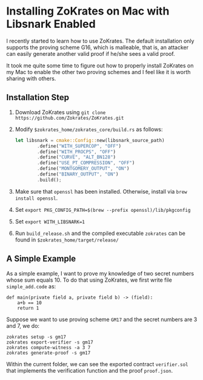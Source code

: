 # Installing ZoKrates on Mac with Libsnark Enabled

I recently started to learn how to use ZoKrates. The default installation only supports the proving scheme G16, which is malleable, that is, an attacker can easily generate another valid proof if he/she sees a valid proof. 

It took me quite some time to figure out how to properly install ZoKrates on my Mac to enable the other two proving schemes and I feel like it is worth sharing with others.

## Installation Step

1. Download ZoKrates using `git clone https://github.com/Zokrates/ZoKrates.git`

2. Modify `$zokrates_home/zokrates_core/build.rs` as follows:
	
	```rust
	let libsnark = cmake::Config::new(libsnark_source_path)
            .define("WITH_SUPERCOP", "OFF")
            .define("WITH_PROCPS", "OFF")
            .define("CURVE", "ALT_BN128")
            .define("USE_PT_COMPRESSION", "OFF")
            .define("MONTGOMERY_OUTPUT", "ON")
            .define("BINARY_OUTPUT", "ON")
            .build();       
	```
	
3. Make sure that `openssl` has been installed. Otherwise, install via `brew install openssl`.

4. Set `export PKG_CONFIG_PATH=$(brew --prefix openssl)/lib/pkgconfig`

5. Set `export WITH_LIBSNARK=1`

6. Run `build_release.sh` and the compiled executable `zokrates` can be found in `$zokrates_home/target/release/`

## A Simple Example

As a simple example, I want to prove my knowledge of two secret numbers whose sum equals 10. To do that using ZoKrates, we first write file `simple_add.code` as:

```
def main(private field a, private field b) -> (field):
    a+b == 10
    return 1
```

Suppose we want to use proving scheme `GM17` and the secret numbers are 3 and 7, we do:

```
zokrates setup -s gm17
zokrates export-verifier -s gm17
zokrates compute-witness -a 3 7 
zokrates generate-proof -s gm17
```

Within the current folder, we can see the exported contract `verifier.sol` that implements the verification function and the proof `proof.json`. 

